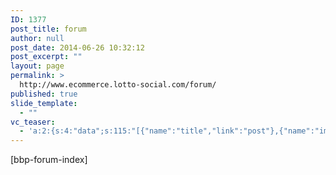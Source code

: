 ```yaml
---
ID: 1377
post_title: forum
author: null
post_date: 2014-06-26 10:32:12
post_excerpt: ""
layout: page
permalink: >
  http://www.ecommerce.lotto-social.com/forum/
published: true
slide_template:
  - ""
vc_teaser:
  - 'a:2:{s:4:"data";s:115:"[{"name":"title","link":"post"},{"name":"image","image":"featured","link":"none"},{"name":"text","mode":"excerpt"}]";s:7:"bgcolor";s:0:"";}'
---
```

[bbp-forum-index]
